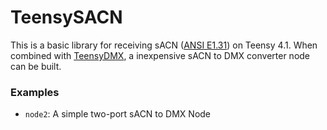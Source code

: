 # TeensySACN
This is a basic library for receiving sACN ([ANSI E1.31](https://tsp.esta.org/tsp/documents/docs/ANSI_E1-31-2018.pdf)) on Teensy 4.1. When combined with [TeensyDMX](https://github.com/ssilverman/TeensyDMX), a inexpensive sACN to DMX converter node can be built.

### Examples
* `node2`: A simple two-port sACN to DMX Node

